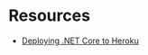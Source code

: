 # Resources

* [Deploying .NET Core to Heroku](https://dev.to/alrobilliard/deploying-net-core-to-heroku-1lfe)
